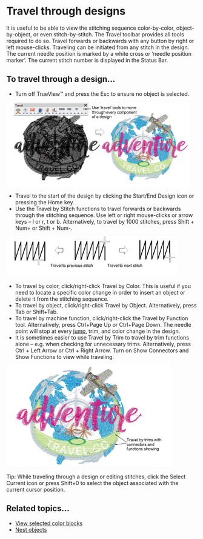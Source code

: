 # Travel through designs

It is useful to be able to view the stitching sequence color-by-color, object-by-object, or even stitch-by-stitch. The Travel toolbar provides all tools required to do so. Travel forwards or backwards with any button by right or left mouse-clicks. Traveling can be initiated from any stitch in the design. The current needle position is marked by a white cross or ‘needle position marker’. The current stitch number is displayed in the Status Bar.

## To travel through a design...

- Turn off TrueView™ and press the Esc to ensure no object is selected.

![view00082.png](assets/view00082.png)

- Travel to the start of the design by clicking the Start/End Design icon or pressing the Home key.
- Use the Travel by Stitch functions to travel forwards or backwards through the stitching sequence. Use left or right mouse-clicks or arrow keys – l or r, t or b. Alternatively, to travel by 1000 stitches, press Shift + Num+ or Shift + Num-.

![view00085.png](assets/view00085.png)

- To travel by color, click/right-click Travel by Color. This is useful if you need to locate a specific color change in order to insert an object or delete it from the stitching sequence.
- To travel by object, click/right-click Travel by Object. Alternatively, press Tab or Shift+Tab.
- To travel by machine function, click/right-click the Travel by Function tool. Alternatively, press Ctrl+Page Up or Ctrl+Page Down. The needle point will stop at every [jump](../../glossary/glossary), trim, and color change in the design.
- It is sometimes easier to use Travel by Trim to travel by trim functions alone – e.g. when checking for unnecessary trims. Alternatively, press Ctrl + Left Arrow or Ctrl + Right Arrow. Turn on Show Connectors and Show Functions to view while traveling.

![TravelByTrim.png](assets/TravelByTrim.png)

Tip: While traveling through a design or editing stitches, click the Select Current icon or press Shift+0 to select the object associated with the current cursor position.

## Related topics...

- [View selected color blocks](View_selected_color_blocks)
- [Nest objects](../../Modifying/combine/Nest_objects)
